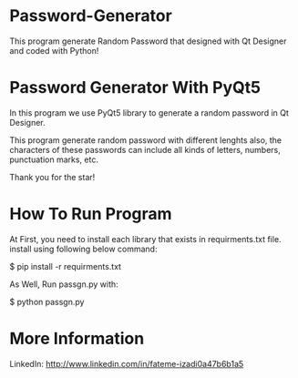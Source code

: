 # Password-Generator
This program generate Random Password that designed with Qt Designer and coded with Python!

# Password Generator With PyQt5
In this program we use PyQt5 library to generate a random password in Qt Designer.

This program generate random password with different lenghts also, the characters of these passwords can include all kinds of letters, numbers, punctuation marks, etc.

Thank you for the star!


# How To Run Program
At First, you need to install each library that exists in requirments.txt file.
install using following below command:

$ pip install -r requirments.txt

As Well, Run passgn.py with:

$ python passgn.py

# More Information

LinkedIn: http://www.linkedin.com/in/fateme-izadi0a47b6b1a5
